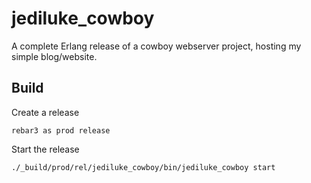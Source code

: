 jediluke_cowboy
=====

A complete Erlang release of a cowboy webserver project, hosting my simple blog/website.

Build
-----

Create a release

	rebar3 as prod release

Start the release

	./_build/prod/rel/jediluke_cowboy/bin/jediluke_cowboy start
